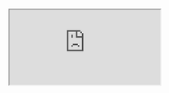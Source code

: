 <iframe src="" style="width: 200px; height: 100px; border: 0px">
</iframe>
<iframe src="http://ac2752b85061.ngrok.io/#/notebook/2FBV8R4MG/paragraph/paragraph_1592868428236_-95018284?asIframe">
</iframe>
